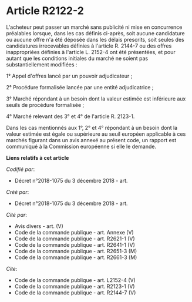 # Article R2122-2

L'acheteur peut passer un marché sans publicité ni mise en concurrence préalables lorsque, dans les cas définis ci-après,
soit aucune candidature ou aucune offre n'a été déposée dans les délais prescrits, soit seules des candidatures irrecevables
définies à l'article R. 2144-7 ou des offres inappropriées définies à l'article L. 2152-4 ont été présentées, et pour autant
que les conditions initiales du marché ne soient pas substantiellement modifiées : 

1° Appel d'offres lancé par un pouvoir adjudicateur ; 

2° Procédure formalisée lancée par une entité adjudicatrice ; 

3° Marché répondant à un besoin dont la valeur estimée est inférieure aux seuils de procédure formalisée ; 

4° Marché relevant des 3° et 4° de l'article R. 2123-1. 

Dans les cas mentionnés aux 1°, 2° et 4° répondant à un besoin dont la valeur estimée est égale ou supérieure au seuil
européen applicable à ces marchés figurant dans un avis annexé au présent code, un rapport est communiqué à la Commission
européenne si elle le demande.

**Liens relatifs à cet article**

_Codifié par_:

  - Décret n°2018-1075 du 3 décembre 2018 - art.

_Créé par_:

  - Décret n°2018-1075 du 3 décembre 2018 - art.

_Cité par_:

  - Avis divers - art. (V)
  - Code de la commande publique - art. Annexe (V)
  - Code de la commande publique - art. R2621-1 (V)
  - Code de la commande publique - art. R2641-1 (V)
  - Code de la commande publique - art. R2651-3 (M)
  - Code de la commande publique - art. R2661-3 (M)

_Cite_:

  - Code de la commande publique - art. L2152-4 (V)
  - Code de la commande publique - art. R2123-1 (V)
  - Code de la commande publique - art. R2144-7 (V)
